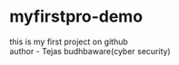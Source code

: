 # myfirstpro-demo
this is my first project on github
<br>
author - Tejas budhbaware(cyber security)
